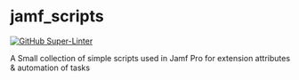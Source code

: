 # jamf_scripts
[![GitHub Super-Linter](https://github.com/cfarrell987/jamf_scripts/workflows/Lint%20Code%20Base/badge.svg)](https://github.com/marketplace/actions/super-linter)

A Small collection of simple scripts used in Jamf Pro for extension attributes & automation of tasks
